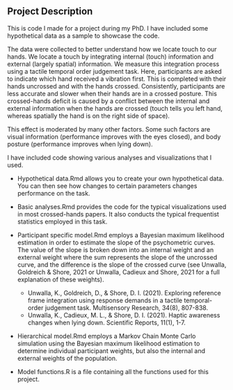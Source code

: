 ## Project Description

This is code I made for a project during my PhD. I have included some hypothetical data as a sample to showcase the code. 

The data were collected to better understand how we locate touch to our hands. We locate a touch by integrating internal (touch) information and external (largely spatial) information. We measure this integration process using a tactile temporal order judgement task. Here, participants are asked to indicate which hand received a vibration first. This is completed with their hands uncrossed and with the hands crossed. Consistently, participants are less accurate and slower when their hands are in a crossed posture. This crossed-hands deficit is caused by a conflict between the internal and external information when the hands are crossed (touch tells you left hand, whereas spatially the hand is on the right side of space).

This effect is moderated by many other factors. Some such factors are visual information (performance improves with the eyes closed), and body posture (performance improves when lying down).

I have included code showing various analyses and visualizations that I  used. 

- Hypothetical data.Rmd allows you to create your own hypothetical data. You can then see how changes to certain parameters changes performance on the task.

- Basic analyses.Rmd provides the code for the typical visualizations used in most crossed-hands papers. It also conducts the typical frequentist statistics employed in this task.

- Participant specific model.Rmd employs a Bayesian maximum likelihood estimation in order to estimate the slope of the psychometric curves. The value of the slope is broken down into an internal weight and an external weight where the sum represents the slope of the uncrossed curve, and the difference is the slope of the crossed curve (see Unwalla, Goldreich & Shore, 2021 or Unwalla, Cadieux and Shore, 2021 for a full explanation of these weights).
    - Unwalla, K., Goldreich, D., & Shore, D. I. (2021). Exploring reference frame integration using response demands in a tactile temporal-order judgement task. Multisensory Research, 34(8), 807-838.
    - Unwalla, K., Cadieux, M. L., & Shore, D. I. (2021). Haptic awareness changes when lying down. Scientific Reports, 11(1), 1-7.

- Hierarchical model.Rmd employs a Markov Chain Monte Carlo simulation using the Bayesian maximum likelihood estimation to determine individual participant weights, but also the internal and external weights of the population. 

- Model functions.R is a file containing all the functions used for this project. 